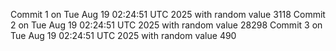 Commit 1 on Tue Aug 19 02:24:51 UTC 2025 with random value 3118
Commit 2 on Tue Aug 19 02:24:51 UTC 2025 with random value 28298
Commit 3 on Tue Aug 19 02:24:51 UTC 2025 with random value 490
